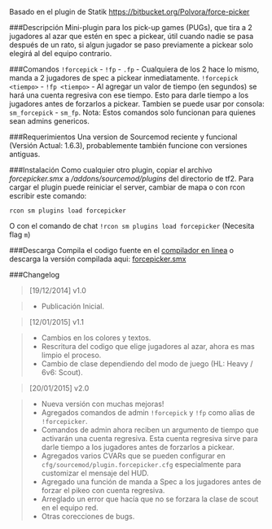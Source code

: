 Basado en el plugin de Statik https://bitbucket.org/Polvora/force-picker

###Descripción
Mini-plugin para los pick-up games (PUGs), que tira a 2 jugadores al azar que estén en spec a pickear, útil cuando nadie se pasa después de un rato, si algun jugador se paso previamente a pickear solo elegirá al del equipo contrario.

###Comandos
`!forcepick` - `!fp` - `.fp` - Cualquiera de los 2 hace lo mismo, manda a 2 jugadores de spec a pickear inmediatamente.
`!forcepick <tiempo>` - `!fp <tiempo>` - Al agregar un valor de tiempo (en segundos) se hará una cuenta regresiva con ese tiempo. Esto para darle tiempo a los jugadores antes de forzarlos a pickear. 
Tambien se puede usar por consola: `sm_forcepick` - `sm_fp`. 
Nota: Estos comandos solo funcionan para quienes sean admins genericos.

###Requerimientos
Una version de Sourcemod reciente y funcional (Versión Actual: 1.6.3), probablemente también funcione con versiones antiguas.
 
 
###Instalación
Como cualquier otro plugin, copiar el archivo *forcepicker.smx* a */addons/sourcemod/plugins* del directorio de tf2.
Para cargar el plugin puede reiniciar el server, cambiar de mapa o con rcon escribir este comando:

`rcon sm plugins load forcepicker`

O con el comando de chat 
`!rcon sm plugins load forcepicker` (Necesita flag `m`)

 
###Descarga
Compila el codigo fuente en el [compilador en linea](http://www.sourcemod.net/compiler.php) o descarga la versión compilada aqui: [forcepicker.smx](https://bitbucket.org/Polvora/force-picker/downloads/forcepicker.smx)

###Changelog
> [19/12/2014] v1.0 

> * Publicación Inicial.

> [12/01/2015] v1.1

> * Cambios en los colores y textos.
> * Rescritura del codigo que elige jugadores al azar, ahora es mas limpio el proceso.
> * Cambio de clase dependiendo del modo de juego (HL: Heavy / 6v6: Scout).

> [20/01/2015] v2.0

> * Nueva versión con muchas mejoras!
> * Agregados comandos de admin `!forcepick` y `!fp` como alias de `!forcepicker`.
> * Comandos de admin ahora reciben un argumento de tiempo que activarán una cuenta regresiva. Esta cuenta regresiva sirve para darle tiempo a los jugadores antes de forzarlos a pickear.
> * Agregados varios CVARs que se pueden configurar en `cfg/sourcemod/plugin.forcepicker.cfg` especialmente para customizar el mensaje del HUD.
> * Agregado una función de manda a Spec a los jugadores antes de forzar el pikeo con cuenta regresiva.
> * Arreglado un error que hacía que no se forzara la clase de scout en el equipo red.
> * Otras corecciones de bugs.
